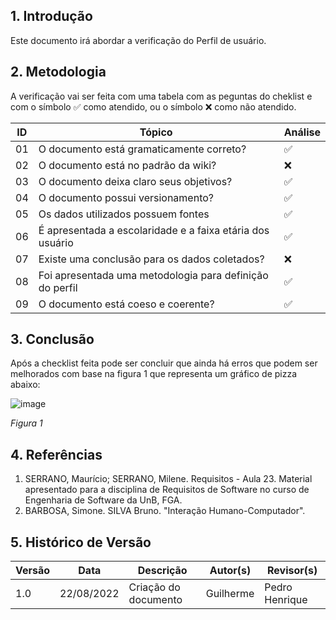 ## 1. Introdução
Este documento irá abordar a verificação do Perfil de usuário.


## 2. Metodologia

A verificação vai ser feita com uma tabela com as peguntas do cheklist e com o símbolo ✅ como atendido, ou o símbolo ❌ como não atendido.

| ID  | Tópico                                                                     | Análise |
| --- | -------------------------------------------------------------------------- | ------- |
| 01  | O documento está gramaticamente correto?                                   | ✅      |
| 02  | O documento está no padrão da wiki?                                        | ❌       |
| 03  | O documento deixa claro seus objetivos?                                     | ✅      |
| 04  | O documento possui versionamento?                                           | ✅       |
| 05  | Os dados utilizados possuem fontes                                          | ✅       |
| 06  | É apresentada a escolaridade e a faixa etária dos usuário                   |    ✅     |
| 07  | Existe uma conclusão para os dados coletados?                                |  ❌     |
| 08  | Foi apresentada uma metodologia para definição do perfil                     | ✅       |
| 09 | O documento está coeso e coerente?                                            | ✅       |

## 3. Conclusão

Após a checklist feita pode ser concluir que ainda há erros que podem ser melhorados com base na figura 1 que representa um gráfico de pizza abaixo:

![image](https://user-images.githubusercontent.com/78215376/185992776-d86267eb-776b-4f75-a77f-bafd8f1edc98.png)

*Figura 1*

## 4. Referências

1. SERRANO, Maurício; SERRANO, Milene. Requisitos - Aula 23. Material apresentado para a disciplina de Requisitos de Software no curso de Engenharia de Software da UnB, FGA.
2. BARBOSA, Simone. SILVA Bruno. "Interação Humano-Computador".


## 5. Histórico de Versão

|Versão	| Data	| Descrição |	Autor(s)	| Revisor(s)|
|--------|----|-----------|-------|---------|
| 1.0 |	22/08/2022	| Criação do documento |  Guilherme | Pedro Henrique |
